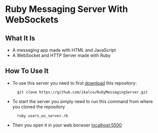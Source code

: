 Ruby Messaging Server With WebSockets
===================================

What It Is
------------
- A messaging app made with HTML and JavaScript
- A WebSocket and HTTP Server made with Ruby

How To Use It
------------
- To use this server you need to first [download](https://github.com/ikalco/RubyMessagingServer/archive/refs/heads/main.zip) this repository:

		git clone https://github.com/ikalco/RubyMessagingServer.git

- To start the server you simply need to run this command from where you cloned the repository

		ruby users_ws_server.rb
		
- Then you open it in your web borwser [localhost:5500](http://localhost:5500)
